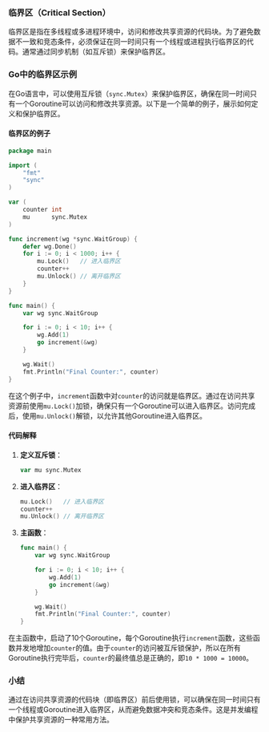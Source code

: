 ### 临界区（Critical Section）

临界区是指在多线程或多进程环境中，访问和修改共享资源的代码块。为了避免数据不一致和竞态条件，必须保证在同一时间只有一个线程或进程执行临界区的代码。通常通过同步机制（如互斥锁）来保护临界区。

### Go中的临界区示例

在Go语言中，可以使用互斥锁（`sync.Mutex`）来保护临界区，确保在同一时间只有一个Goroutine可以访问和修改共享资源。以下是一个简单的例子，展示如何定义和保护临界区。

#### 临界区的例子

```go
package main

import (
	"fmt"
	"sync"
)

var (
	counter int
	mu      sync.Mutex
)

func increment(wg *sync.WaitGroup) {
	defer wg.Done()
	for i := 0; i < 1000; i++ {
		mu.Lock()   // 进入临界区
		counter++
		mu.Unlock() // 离开临界区
	}
}

func main() {
	var wg sync.WaitGroup

	for i := 0; i < 10; i++ {
		wg.Add(1)
		go increment(&wg)
	}

	wg.Wait()
	fmt.Println("Final Counter:", counter)
}
```

在这个例子中，`increment`函数中对`counter`的访问就是临界区。通过在访问共享资源前使用`mu.Lock()`加锁，确保只有一个Goroutine可以进入临界区。访问完成后，使用`mu.Unlock()`解锁，以允许其他Goroutine进入临界区。

#### 代码解释

1. **定义互斥锁**：
    ```go
    var mu sync.Mutex
    ```

2. **进入临界区**：
    ```go
    mu.Lock()   // 进入临界区
    counter++
    mu.Unlock() // 离开临界区
    ```

3. **主函数**：
    ```go
    func main() {
        var wg sync.WaitGroup

        for i := 0; i < 10; i++ {
            wg.Add(1)
            go increment(&wg)
        }

        wg.Wait()
        fmt.Println("Final Counter:", counter)
    }
    ```

在主函数中，启动了10个Goroutine，每个Goroutine执行`increment`函数，这些函数并发地增加`counter`的值。由于`counter`的访问被互斥锁保护，所以在所有Goroutine执行完毕后，`counter`的最终值总是正确的，即`10 * 1000 = 10000`。

### 小结

通过在访问共享资源的代码块（即临界区）前后使用锁，可以确保在同一时间只有一个线程或Goroutine进入临界区，从而避免数据冲突和竞态条件。这是并发编程中保护共享资源的一种常用方法。